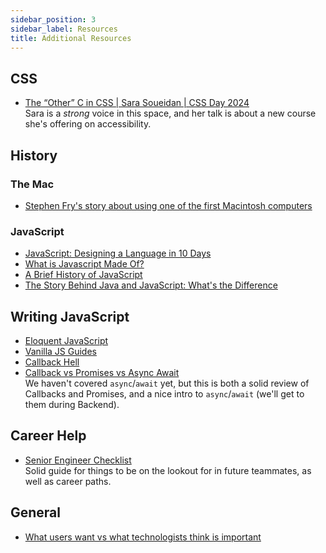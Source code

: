 ```yaml
---
sidebar_position: 3
sidebar_label: Resources
title: Additional Resources
---
```


<!-- markdownlint-disable no-inline-html -->
## CSS

- [The “Other” C in CSS | Sara Soueidan | CSS Day 2024](https://www.youtube.com/watch?v=ob_M_qXeDVE)
  <br/>Sara is a _strong_ voice in this space, and her talk is about a new course she's offering on accessibility.

## History

### The Mac

- [Stephen Fry's story about using one of the first Macintosh computers](https://stephenfry.substack.com/p/40-years-on)

### JavaScript

- [JavaScript: Designing a Language in 10 Days](https://www.computer.org/csdl/magazine/co/2012/02/mco2012020007/13rRUy08MzA)
- [What is Javascript Made Of?](https://overreacted.io/what-is-javascript-made-of/)
- [A Brief History of JavaScript](https://auth0.com/blog/a-brief-history-of-javascript/)
- [The Story Behind Java and JavaScript: What's the Difference](https://blog.galvanize.com/story-behind-java-javascript-whats-difference/)

## Writing JavaScript

- [Eloquent JavaScript](https://eloquentjavascript.net/)
- [Vanilla JS Guides](https://vanillajsguides.com/)
- [Callback Hell](http://callbackhell.com/)
- [Callback vs Promises vs Async Await](https://www.loginradius.com/blog/async/callback-vs-promises-vs-async-await/)
  <br/>We haven't covered `async`/`await` yet, but this is both a solid review of Callbacks and Promises, and a nice intro to `async`/`await` (we'll get to them during Backend).

## Career Help

- [Senior Engineer Checklist](https://littleblah.com/post/2019-09-01-senior-engineer-checklist/)
  <br/> Solid guide for things to be on the lookout for in future teammates, as well as career paths.

## General

- [What users want vs what technologists think is important](https://substack.com/@gregorojstersek/note/c-48140406?r=1g0l)
